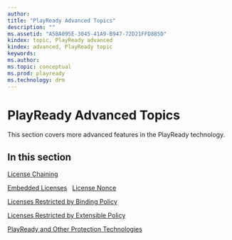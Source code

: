 ```yaml
---
author:
title: "PlayReady Advanced Topics"
description: ""
ms.assetid: "A5BA095E-3045-41A9-B947-72D21FFD885D"
kindex: topic, PlayReady advanced
kindex: advanced, PlayReady topic
keywords:
ms.author:
ms.topic: conceptual
ms.prod: playready
ms.technology: drm
---
```



# PlayReady Advanced Topics

This section covers more advanced features in the PlayReady technology.

## In this section

[License Chaining](licensechaining.md)

[Embedded Licenses](embeddedlicenses.md)
 
[License Nonce](licensenonce.md) 

[Licenses Restricted by Binding Policy](licensesrestrictedbybindingpolicy.md) 

[Licenses Restricted by Extensible Policy](licensesrestrictedbyextensiblepolicy.md) 

[PlayReady and Other Protection Technologies](playreadyandotherprotectiontechnologies.md) 




